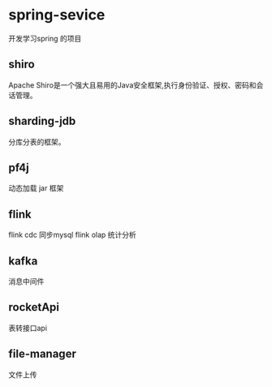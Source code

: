 # spring-sevice
开发学习spring 的项目

## shiro 
Apache Shiro是一个强大且易用的Java安全框架,执行身份验证、授权、密码和会话管理。

## sharding-jdb
分库分表的框架。

##  pf4j 
动态加载 jar 框架

## flink 
flink cdc 同步mysql
flink olap 统计分析

## kafka 
消息中间件

## rocketApi
表转接口api

## file-manager
文件上传